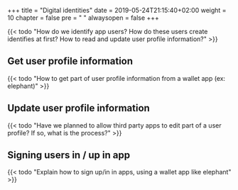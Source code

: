 +++
title = "Digital identities"
date = 2019-05-24T21:15:40+02:00
weight = 10
chapter = false
pre = "<i class='fa ela-page'></i> "
alwaysopen = false
+++

{{< todo "How do we identify app users? How do these users create identifies at first? How to read and update user profile information?" >}}

## Get user profile information

{{< todo "How to get part of user profile information from a wallet app (ex: elephant)" >}}

## Update user profile information

{{< todo "Have we planned to allow third party apps to edit part of a user profile? If so, what is the process?" >}}

## Signing users in / up in app

{{< todo "Explain how to sign up/in in apps, using a wallet app like elephant" >}}